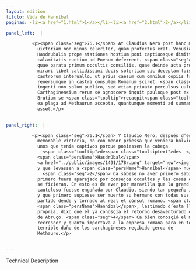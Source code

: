 ```yaml
---
layout: edition
titulo: Vida de Hanníbal
paginas: <li><a href="1.html">1</a></li><li><a href="2.html">2</a></li><li><a href="3.html">3</a></li><li><a href="4.html">4</a></li><li><a href="5.html">5</a></li><li><a href="6.html">6</a></li><li><a href="7.html">7</a></li><li><a href="8.html">8</a></li><li><a href="9.html">9</a></li><li><a href="10.html">10</a></li><li><a href="11.html">11</a></li><li><a href="12.html">12</a></li><li><a href="13.html">13</a></li><li><a href="14.html">14</a></li><li><a href="15.html">15</a></li><li><a href="16.html">16</a></li><li><a href="17.html">17</a></li><li><a href="18.html">18</a></li><li><a href="19.html">19</a></li><li><a href="20.html">20</a></li><li><a href="21.html">21</a></li><li><a href="22.html">22</a></li><li><a href="23.html">23</a></li><li><a href="24.html">24</a></li><li><a href="25.html">25</a></li><li><a href="26.html">26</a></li><li><a href="27.html">27</a></li><li><a href="28.html">28</a></li><li><a href="29.html">29</a></li><li><a href="30.html">30</a></li><li><a href="31.html">31</a></li><li><a href="32.html">32</a></li><li><a href="33.html">33</a></li><li><a href="34.html">34</a></li><li><a href="35.html">35</a></li><li><a href="36.html">36</a></li><li><a href="37.html">37</a></li><li><a href="38.html">38</a></li><li><a href="39.html">39</a></li><li><a href="40.html">40</a></li><li><a href="41.html">41</a></li><li><a href="42.html">42</a></li><li><a href="43.html">43</a></li><li><a href="44.html">44</a></li><li><a href="45.html">45</a></li><li><a href="46.html">46</a></li><li><a href="47.html">47</a></li><li><a href="48.html">48</a></li><li><a href="49.html">49</a></li><li><a href="50.html">50</a></li><li><a href="51.html">51</a></li><li><a href="52.html">52</a></li><li><a href="53.html">53</a></li><li><a href="54.html">54</a></li><li><a href="55.html">55</a></li><li><a href="56.html">56</a></li><li><a href="57.html">57</a></li><li><a href="58.html">58</a></li><li><a href="59.html">59</a></li><li><a href="60.html">60</a></li><li><a href="61.html">61</a></li><li><a href="62.html">62</a></li><li><a href="63.html">63</a></li><li><a href="64.html">64</a></li><li><a href="65.html">65</a></li><li><a href="66.html">66</a></li><li><a href="67.html">67</a></li><li><a href="68.html">68</a></li><li><a href="69.html">69</a></li><li><a href="70.html">70</a></li><li><a href="71.html">71</a></li><li><a href="72.html">72</a></li><li><a href="73.html">73</a></li><li><a href="74.html">74</a></li><li><a href="75.html">75</a></li><li><a href="76.html">76</a></li><li><a href="77.html">77</a></li><li><a href="78.html">78</a></li><li><a href="79.html">79</a></li><li><a href="80.html">80</a></li><li><a href="81.html">81</a></li><li><a href="82.html">82</a></li><li><a href="83.html">83</a></li><li><a href="84.html">84</a></li><li><a href="85.html">85</a></li><li><a href="86.html">86</a></li><li><a href="87.html">87</a></li><li><a href="88.html">88</a></li><li><a href="89.html">89</a></li><li><a href="90.html">90</a></li><li><a href="91.html">91</a></li><li><a href="92.html">92</a></li><li><a href="93.html">93</a></li><li><a href="94.html">94</a></li><li><a href="95.html">95</a></li><li><a href="96.html">96</a></li>

panel_left:  |

          <p><span class="seg">76.1</span> At Claudius Nero post hanc memorabilem
            uictoriam non minus celeriter, quam profectus erat. Venusiam repetens caput 15
            Hasdrubalis prope stationes hostium poni captiuosque dimitti iussit, qui tantae
            calamitatis nuntium ad Poenum deferrent. <span class="seg">2</span> Nam eum ignorare compertum est,
            quae parata primum occultis consiliis, quae deinde acta proximis diebus fuerant. In quo
            mirari libet callidissimi ducis solertiam sic deceptam fuisse a Claudio in tam modico
            castrorum interuallo, ut prius caesum cum omnibus copiis fratrem, quam profectum
            reuersumque in castra consulem Romanum sciret. <span class="seg">3</span> Verum Hannibal hoc tam
            ingenti non solum publico, sed etiam priuato perculsus uulnere uicissitudinem
            Carthaginensium rerum se agnoscere inquit pauloque post ex iis locis profectus in agrum
            Brutium se <span class="tooltip">recaepit<span class="tooltiptext">recipit #U </span></span>. <span class="seg">4</span> Non enim latebat peritissimum ducem quantum accessionis Romanae rei
            ea plaga ad Methaurum accepta, quantumque momenti ad summam uniuersi belli factura
            esset.</p>
        

panel_right:  |

          <p><span class="seg">76.1</span> Y Claudio Nero, después d’esta tan
            memorable victoria, no con menor priessa que veniera bolvió a Venusia, y mandó soltar a
            unos que tenía captivos porque posiessen la cabeça
              <span class="tooltip">de<span class="tooltiptext">des  </span></span>
            <span class="persName">Hasdrúbal</span>
            <a href="../public/images/1491/178r.png" target="new"><img class="facs" src="../public/images/1491/1491.jpg"/></a>[178r,b] junto a la estancia de los enemigos,
            y que levassen a <span class="persName">Hanníbal</span> nueva de tan grand cuyta y tribulación.
              <span class="seg">2</span> Ca sábese no aver primero sabido <span class="persName">Hanníbal</span> lo que
            primero fuera aparejado por consejos occultos y las cosas que en los días ante passados
            se fizieran. En esto es de aver por maravilla que la grand solicitud de capitán tan
            cauteloso fuesse engañada por Claudio, siendo tan pequeño intervallo entre ambos reales,
            y que primero supiesse ser muerto su hermano con todas sus compañas, que sentiesse ser
            partido dende y tornado al real el cónsul romano. <span class="seg">3</span>
            <span class="persName">Hanníbal</span>, lastimado d’esta llaga, non solamente pública mas suya
            propria, dixo que él ya conosçía el retorno desaventurado de las cosas de los carthagineses, y dende a poco se partió de allí y se fue al campo
            de Abruço. <span class="seg">4</span> Ca bien conosçió el muy enseñado capitán quánto favor se avía de
            recrescer y quanto importava a la empresa romana para en toda la guerra aquel tan
            terrible daño de los carthagineses reçibido çerca de
            Methauro.</p>
        

---
```


Technical Description 